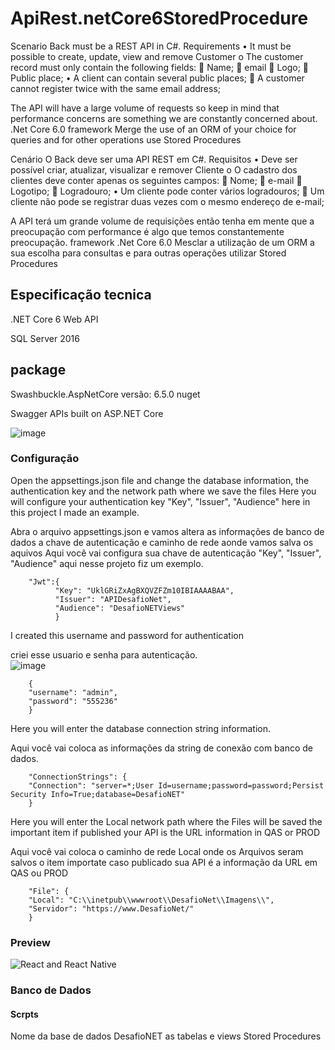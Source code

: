 # ApiRest.netCore6StoredProcedure

Scenario
Back must be a REST API in C#. Requirements • It must be possible to create, update, view and remove Customer o The customer record must only contain the following fields:  Name;  email  Logo;  Public place; • A client can contain several public places;  A customer cannot register twice with the same email address;

The API will have a large volume of requests so keep in mind that performance concerns are something we are constantly concerned about.
.Net Core 6.0 framework
Merge the use of an ORM of your choice for queries and for other operations use Stored Procedures

Cenário 
O Back deve ser uma API REST em C#. Requisitos • Deve ser possível criar, atualizar, visualizar e remover Cliente o O cadastro dos clientes deve conter apenas os seguintes campos:  Nome;  e-mail  Logotipo;  Logradouro; • Um cliente pode conter vários logradouros;  Um cliente não pode se registrar duas vezes com o mesmo endereço de e-mail;

A API terá um grande volume de requisições então tenha em mente que a preocupação com performance é algo que temos constantemente preocupação.
framework .Net Core 6.0 
Mesclar a utilização de um ORM a sua escolha para consultas e para outras operações utilizar Stored Procedures

## Especificação tecnica

.NET Core 6 Web API

SQL Server 2016

## package 
Swashbuckle.AspNetCore versão: 6.5.0 nuget 

Swagger APIs built on ASP.NET Core

![image](https://github.com/antoniopantoja/ApiRest.netCore6StoredProcedure/assets/138262828/74f28773-00ed-4b65-b8fe-d78d3135f1cd)


### Configuração

Open the appsettings.json file and change the database information, the authentication key and the network path where we save the files
Here you will configure your authentication key "Key", "Issuer", "Audience" here in this project I made an example.

Abra o arquivo appsettings.json e vamos altera as informações de banco de dados a chave de autenticação e caminho de rede aonde vamos salva os aquivos
Aqui você vai configura sua chave de autenticação "Key", "Issuer", "Audience" aqui nesse projeto fiz um exemplo. 

        "Jwt":{
              "Key": "UklGRiZxAgBXQVZFZm10IBIAAAABAA",
              "Issuer": "APIDesafioNet",
              "Audience": "DesafioNETViews"
              }
              
I created this username and password for authentication

criei esse usuario e senha para autenticação.          
![image](https://github.com/antoniopantoja/ApiRest.netCore6StoredProcedure/assets/138262828/8ac41ccb-5f1b-4513-ba27-a51667168c43)



        {
        "username": "admin",
        "password": "555236"
        }
              
Here you will enter the database connection string information.

Aqui você vai coloca as informações da string de conexão com banco de dados. 

        "ConnectionStrings": {
        "Connection": "server=*;User Id=username;password=password;Persist Security Info=True;database=DesafioNET"
        }

Here you will enter the Local network path where the Files will be saved the important item if published your API is the URL information in QAS or PROD

Aqui você vai coloca o caminho de rede Local onde os Arquivos seram salvos o item importate caso publicado sua API é a informação da URL em QAS ou PROD

        "File": {
        "Local": "C:\\inetpub\\wwwroot\\DesafioNet\\Imagens\\",
        "Servidor": "https://www.DesafioNet/"
        }

### Preview

<img align="center" alt="React and React Native" src="https://github.com/antoniopantoja/antoniopantoja/blob/main/assets/DESAFIO.NET-API.gif"/>

### Banco de Dados

#### Scrpts

Nome da base de dados DesafioNET as tabelas e views Stored Procedures  


